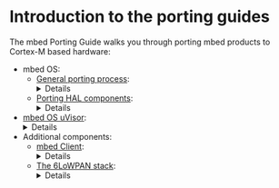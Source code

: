 # Introduction to the porting guides

The mbed Porting Guide walks you through porting mbed products to Cortex-M based hardware:

* mbed OS:
  * [General porting process](): <details>
  * [Porting HAL components](): <details>
* [mbed OS uVisor](): <details>
* Additional components:
  * [mbed Client](): <details>
  * [The 6LoWPAN stack](): <details>
